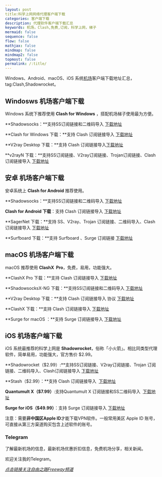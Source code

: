 ```yaml
---
layout: post
title:科学上网网络代理客户端下载
categories: 客户端下载
description: 代理软件客户端下载汇总
keywords: 机场，Clash,免费,订阅，科学上网，梯子
mermaid: false
sequence: false
flow: false
mathjax: false
mindmap: false
mindmap2: false
topmost: false
permalink: /:title/
---
```

Windows、Android、macOS、iOS 系统[机场](https://www.openwayz.com/jichang/)客户端下载地址汇总，tag:Clash,Shadowrocket。

## Windosws 机场客户端下载

Windows 系统下推荐使用 **Clash for Windows** ，搭配机场梯子使用最为方便。

**Shadowsocks：**支持SS订阅链接和二维码导入 [下载地址](https://github.com/shadowsocks/shadowsocks-windows/releases)

**Clash for Windows 下载：**支持 Clash 订阅链接导入 [下载地址](https://github.com/Fndroid/clash_for_windows_pkg/releases)

**V2ray Desktop 下载：**支持 Clash 订阅链接导入[下载地址](https://github.com/Dr-Incognito/V2Ray-Desktop/releases)

**v2rayN 下载：**支持SS订阅链接、V2ray订阅链接、Trojan订阅链接、Clash订阅链接导入 [下载地址](https://github.com/2dust/v2rayN/releases)

## 安卓 机场客户端下载

安卓系统上 **Clash for Android** 推荐使用。

**Shadowsocks：**支持SS订阅链接和二维码导入 [下载地址](https://play.google.com/store/apps/details?id=com.github.shadowsocks)

**Clash for Android 下载**：支持 Clash 订阅链接导入 [下载地址](https://github.com/ccg2018/ClashA/releases)

**SagerNet 下载：**支持 SS、V2ray、Trojan 订阅链接、二维码导入、Clash订阅链接导入 [下载地址](https://github.com/SagerNet/SagerNet/releases)

**Surfboard 下载：**支持 Surfboard 、Surge 订阅链接 [下载地址](https://manual.getsurfboard.com/)

## macOS 机场客户端下载

macOS 推荐使用 **ClashX  Pro**，免费，易用，功能强大。

**ClashX Pro 下载：**支持 Clash 订阅链接导入 [下载地址](https://install.appcenter.ms/users/clashx/apps/clashx-pro/distribution_groups/public)

**ShadowsocksX-NG 下载：**支持SS订阅链接和二维码导入 [下载地址](https://github.com/shadowsocks/ShadowsocksX-NG/releases)

**V2ray Desktop 下载：**支持 Clash 订阅链接导入 协议 [下载地址](https://github.com/Dr-Incognito/V2Ray-Desktop/releases)

**ClashX 下载：**支持 Clash 订阅链接导入 [下载地址](https://github.com/yichengchen/clashX/releases)

**Surge for macOS ：**支持 Surge 订阅链接导入 [下载地址](https://nssurge.com/)

## iOS 机场客户端下载

iOS 系统最推荐的科学上网是 **Shadowrocket**，俗称「小火箭」。相比同类型代理软件，简单易用，功能强大，官方售价 $2.99。

**Shadowrocket（$2.99）:**支持SS订阅链接、V2ray订阅链接、Trojan 订阅链接、二维码导入、Clash订阅链接导入 [下载地址](https://apps.apple.com/us/app/shadowrocket/id932747118)

**Stash（$2.99）：**支持 Clash 订阅链接导入  [下载地址](https://apps.apple.com/app/stash/id1596063349)

**Quantumult X（$7.99）**:支持Quantumult X 订阅链接和SS二维码导入  [下载地址](https://apps.apple.com/us/app/quantumult-x/id1443988620)

**Surge for iOS（$49.99）**：支持 Surge 订阅链接导入 [下载地址](https://apps.apple.com/us/app/surge-4/id1442620678)

注意：需要**非中国区Apple ID**才能下载VPN软件。一般常用美区 Apple ID 账号，可直接从第三方渠道购买包含上述软件的账号。

### Telegram
了解最新机场的信息，最新机场优惠折扣信息，免费机场分享，相关新闻。

欢迎关注我的Telegram。

[*点击链接关注自由之路Freeway频道*](https://t.me/openwayz)